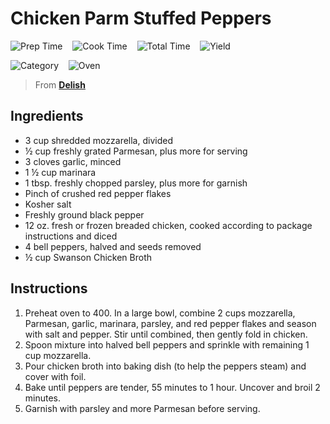 # Chicken Parm Stuffed Peppers

![Prep Time](https://img.shields.io/badge/Prep_Time-10_min.-blue) &nbsp;&nbsp;
![Cook Time](https://img.shields.io/badge/Cook_Time-1_hr.-blue) &nbsp;&nbsp;
![Total Time](https://img.shields.io/badge/Total_Time-1_hr._10_min.-blue) &nbsp;&nbsp;
![Yield](https://img.shields.io/badge/Yield-4_servings-blue) &nbsp;&nbsp;

![Category](https://img.shields.io/badge/Category-Dinner-blue) &nbsp;&nbsp;
![Oven](https://img.shields.io/badge/Cooking_Method-Stovetop-blue)

> From **[Delish](https://www.delish.com/cooking/recipe-ideas/recipes/a51054/chicken-parm-stuffed-peppers-recipe/)**

## Ingredients

- 3 cup shredded mozzarella, divided
- &frac12; cup freshly grated Parmesan, plus more for serving
- 3 cloves garlic, minced
- 1 &frac12; cup marinara
- 1 tbsp. freshly chopped parsley, plus more for garnish
- Pinch of crushed red pepper flakes
- Kosher salt
- Freshly ground black pepper
- 12 oz. fresh or frozen breaded chicken, cooked according to package instructions and diced
- 4 bell peppers, halved and seeds removed
- &frac12; cup Swanson Chicken Broth

## Instructions

1. Preheat oven to 400. In a large bowl, combine 2 cups mozzarella, Parmesan, garlic, marinara, parsley, and red pepper flakes and season with salt and pepper. Stir until combined, then gently fold in chicken.
2. Spoon mixture into halved bell peppers and sprinkle with remaining 1 cup mozzarella.
3. Pour chicken broth into baking dish (to help the peppers steam) and cover with foil.
4. Bake until peppers are tender, 55 minutes to 1 hour. Uncover and broil 2 minutes.
5. Garnish with parsley and more Parmesan before serving.
